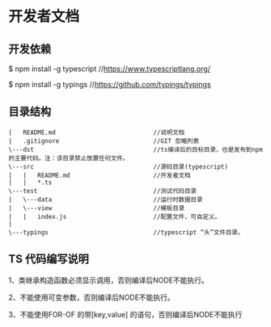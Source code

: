 # 开发者文档

## 开发依赖
$ npm install -g typescript //https://www.typescriptlang.org/

$ npm install -g typings //https://github.com/typings/typings

## 目录结构

	|	README.md							//说明文档
	|	.gitignore							//GIT 忽略列表
	\---dst									//ts编译后的目标目录，也是发布到npm的主要代码。注：该目录禁止放置任何文件。
	\---src									//源码目录(typescript)
	|	|	README.md                       //开发者文档
	|	|	*.ts
	\---test								//测试代码目录
	|	\---data							//运行时数据目录
	|	\---view							//模板目录
	|	|	index.js						//配置文件，可自定义。
	|		
	\---typings								//typescript “头”文件目录。

## TS 代码编写说明

1、类继承构造函数必须显示调用，否则编译后NODE不能执行。

2、不能使用可变参数，否则编译后NODE不能执行。

3、不能使用FOR-OF 的带[key,value] 的语句，否则编译后NODE不能执行
